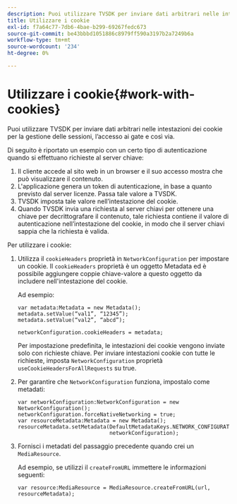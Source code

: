```yaml
---
description: Puoi utilizzare TVSDK per inviare dati arbitrari nelle intestazioni dei cookie per la gestione delle sessioni, l’accesso ai gate e così via.
title: Utilizzare i cookie
exl-id: f7a64c77-7db6-4bae-b299-69267fedc673
source-git-commit: be43bbbd1051886c8979ff590a3197b2a7249b6a
workflow-type: tm+mt
source-wordcount: '234'
ht-degree: 0%

---
```


# Utilizzare i cookie{#work-with-cookies}

Puoi utilizzare TVSDK per inviare dati arbitrari nelle intestazioni dei cookie per la gestione delle sessioni, l’accesso ai gate e così via.

Di seguito è riportato un esempio con un certo tipo di autenticazione quando si effettuano richieste al server chiave:

1. Il cliente accede al sito web in un browser e il suo accesso mostra che può visualizzare il contenuto.
1. L&#39;applicazione genera un token di autenticazione, in base a quanto previsto dal server licenze. Passa tale valore a TVSDK.
1. TVSDK imposta tale valore nell’intestazione del cookie.
1. Quando TVSDK invia una richiesta al server chiavi per ottenere una chiave per decrittografare il contenuto, tale richiesta contiene il valore di autenticazione nell’intestazione del cookie, in modo che il server chiavi sappia che la richiesta è valida.

Per utilizzare i cookie:

1. Utilizza il `cookieHeaders` proprietà in `NetworkConfiguration` per impostare un cookie. Il `cookieHeaders` proprietà è un oggetto Metadata ed è possibile aggiungere coppie chiave-valore a questo oggetto da includere nell&#39;intestazione del cookie.

   Ad esempio:

   ```
   var metadata:Metadata = new Metadata(); 
   metadata.setValue(“val1”, “12345”); 
   metadata.setValue(“val2”, “abcd”); 
   
   networkConfiguration.cookieHeaders = metadata;
   ```

   Per impostazione predefinita, le intestazioni dei cookie vengono inviate solo con richieste chiave. Per inviare intestazioni cookie con tutte le richieste, imposta `NetworkConfiguration` proprietà `useCookieHeadersForAllRequests` su true.

1. Per garantire che `NetworkConfiguration` funziona, impostalo come metadati:

   ```
   var networkConfiguration:NetworkConfiguration = new NetworkConfiguration(); 
   networkConfiguration.forceNativeNetworking = true; 
   var resourceMetadata:Metadata = new Metadata(); 
   resourceMetadata.setMetadata(DefaultMetadataKeys.NETWORK_CONFIGURATION_KEY,  
                                networkConfiguration);
   ```

1. Fornisci i metadati del passaggio precedente quando crei un `MediaResource`.

   Ad esempio, se utilizzi il `createFromURL` immettere le informazioni seguenti:

   ```
   var resource:MediaResource = MediaResource.createFromURL(url, resourceMetadata);
   ```
